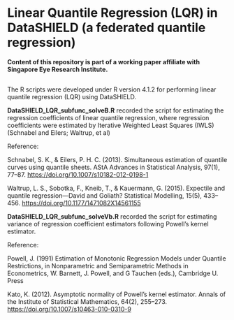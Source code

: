 # Linear Quantile Regression (LQR) in DataSHIELD (a federated quantile regression)

**Content of this repository is part of a working paper affiliate with Singapore Eye Research Institute.**

##
The R scripts were developed under R version 4.1.2 for performing linear quantile regression (LQR) using DataSHIELD.


**DataSHIELD_LQR_subfunc_solveB.R** recorded the script for estimating the regression coefficients of linear quantile regression,
where regression coefficients were estimated by Iterative Weighted Least Squares (IWLS) (Schnabel and Eilers; Waltrup, et al) 

Reference:

Schnabel, S. K., & Eilers, P. H. C. (2013). Simultaneous estimation of quantile curves using quantile sheets. AStA Advances in Statistical Analysis, 97(1), 77–87. https://doi.org/10.1007/s10182-012-0198-1

Waltrup, L. S., Sobotka, F., Kneib, T., & Kauermann, G. (2015). Expectile and quantile regression—David and Goliath? Statistical Modelling, 15(5), 433–456. https://doi.org/10.1177/1471082X14561155 


**DataSHIELD_LQR_subfunc_solveVb.R** recorded the script for estimating variance of regression coefficient estimators following Powell’s kernel estimator.

Reference:

Powell, J. (1991) Estimation of Monotonic Regression Models under Quantile Restrictions, in Nonparametric and Semiparametric Methods in Econometrics, W. Barnett, J. Powell, and G Tauchen (eds.), Cambridge U. Press 

Kato, K. (2012). Asymptotic normality of Powell’s kernel estimator. Annals of the Institute of Statistical Mathematics, 64(2), 255–273. https://doi.org/10.1007/s10463-010-0310-9 
